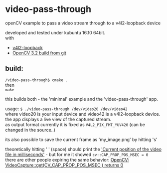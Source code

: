 # video-pass-through
openCV example to pass a video stream through to a v4l2-loopback device

developed and tested under kubuntu 16.10 64bit.   
with
* [v4l2-loopback](https://github.com/umlaeute/v4l2loopback)
* [OpenCV 3.2 build from git](http://opencv.org/)


## build:

`/video-pass-through$ cmake .`  
then  
`make`

this builds both - the 'minimal' example and the 'video-pass-through' app.

usage:
`$ ./video-pass-through /dev/video20 /dev/video42`  
where video20 is your input device and video42 is a v4l2-loopback device.  
the app displays a live view of the captured stream.  
as output format currently it is fixed as `V4L2_PIX_FMT_YUV420`
(can be changed in the source..)

its also possible to save the current frame as 'my_image.png' by hitting 's'  

theoretically hitting ' ' (space) should print the ['Current position of the video file in milliseconds'](http://docs.opencv.org/3.2.0/d4/d15/group__videoio__flags__base.html#ggaeb8dd9c89c10a5c63c139bf7c4f5704da7c2fa550ba270713fca1405397b90ae0) - but for me it showed
`cv::CAP_PROP_POS_MSEC = 0`  
there are other people expiring the same behavior: [OpenCV: VideoCapture::get(CV_CAP_PROP_POS_MSEC ) returns 0](http://www.answers.opencv.org/question/100052/opencv-videocapturegetcv_cap_prop_pos_msec-returns-0/)
